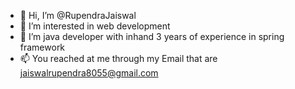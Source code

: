 - 👋 Hi, I’m @RupendraJaiswal
- 👀 I’m interested in web development
- 🌱 I’m java developer with inhand 3 years of experience in spring framework 
- 📫 You reached at me through my Email that are jaiswalrupendra8055@gmail.com

<!---
RupendraJaiswal/RupendraJaiswal is a ✨ special ✨ repository because its `README.md` (this file) appears on your GitHub profile.
You can click the Preview link to take a look at your changes.
--->
